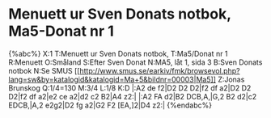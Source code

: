 # Menuett ur Sven Donats notbok, Ma5-Donat nr 1

{%abc%}
X:1
T:Menuett ur Sven Donats notbok,
T:Ma5/Donat nr 1
R:Menuett
O:Småland
S:Efter Sven Donat
N:MA5, låt 1, sida 3
B:Sven Donats notbok
N:Se SMUS [[http://www.smus.se/earkiv/fmk/browsevol.php?lang=sw&by=katalogid&katalogid=Ma+5&bildnr=00003|Ma5]]
Z:Jonas Brunskog
Q:1/4=130
M:3/4
L:1/8
K:D
|:A2 de f2|D2 D2 D2|f2 df a2|D2 D2 D2|f2 df a2|e2 ce a2|d2 c2 B2|A4 z2:|
|:A2 FA d2|B2 DCB,A,|G,2 B2 d2|c2 EDCB,|A,2 e2g2|D2 fg a2|G2 F2 [EA,]2|D4 z2:|
{%endabc%}

